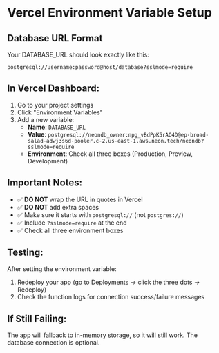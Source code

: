 # Vercel Environment Variable Setup

## Database URL Format

Your DATABASE_URL should look exactly like this:
```
postgresql://username:password@host/database?sslmode=require
```

## In Vercel Dashboard:

1. Go to your project settings
2. Click "Environment Variables"
3. Add a new variable:
   - **Name**: `DATABASE_URL`
   - **Value**: `postgresql://neondb_owner:npg_vBdPpK5rAO4D@ep-broad-salad-adwj3s6d-pooler.c-2.us-east-1.aws.neon.tech/neondb?sslmode=require`
   - **Environment**: Check all three boxes (Production, Preview, Development)

## Important Notes:

- ✅ **DO NOT** wrap the URL in quotes in Vercel
- ✅ **DO NOT** add extra spaces
- ✅ Make sure it starts with `postgresql://` (not `postgres://`)
- ✅ Include `?sslmode=require` at the end
- ✅ Check all three environment boxes

## Testing:

After setting the environment variable:
1. Redeploy your app (go to Deployments → click the three dots → Redeploy)
2. Check the function logs for connection success/failure messages

## If Still Failing:

The app will fallback to in-memory storage, so it will still work. The database connection is optional.